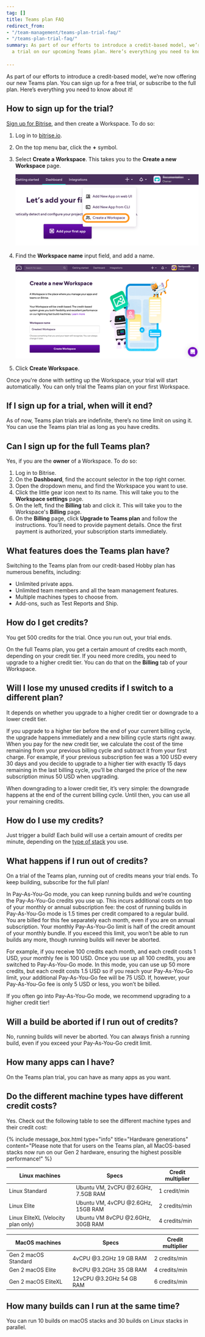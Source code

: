 ```yaml
---
tag: []
title: Teams plan FAQ
redirect_from:
- "/team-management/teams-plan-trial-faq/"
- "/teams-plan-trial-faq/"
summary: As part of our efforts to introduce a credit-based model, we’re now offering
  a trial on our upcoming Teams plan. Here’s everything you need to know about it!

---
```

As part of our efforts to introduce a credit-based model, we’re now offering our new Teams plan. You can sign up for a free trial, or subscribe to the full plan. Here’s everything you need to know about it!

## How to sign up for the trial?

[Sign up for Bitrise](/getting-started/signing-up-to-bitrise/), and then create a Workspace. To do so:

1. Log in to [bitrise.io](https://www.bitrise.io).
2. On the top menu bar, click the **+** symbol. 
3. Select **Create a Workspace**. This takes you to the **Create a new Workspace** page.

   ![{{ page.title }}](/img/team-management/organization/add-org.png)
3. Find the **Workspace name** input field, and add a name.

   ![{{ page.title }}](/img/team-management/organization/create-new-org.png)

4. Click **Create Workspace**. 

Once you're done with setting up the Workspace, your trial will start automatically. You can only trial the Teams plan on your first Workspace. 

## If I sign up for a trial, when will it end?

As of now, Teams plan trials are indefinite, there’s no time limit on using it. You can use the Teams plan trial as long as you have credits.

## Can I sign up for the full Teams plan?

Yes, if you are the **owner** of a Workspace. To do so:

1. Log in to Bitrise. 
1. On the **Dashboard**, find the account selector in the top right corner. 
1. Open the dropdown menu, and find the Workspace you want to use.
1. Click the little gear icon next to its name. This will take you to the **Workspace settings** page.
1. On the left, find the **Billing** tab and click it. This will take you to the Workspace's **Billing** page.
1. On the **Billing** page, click **Upgrade to Teams plan** and follow the instructions.
   You'll need to provide payment details. Once the first payment is authorized, your subscription starts immediately.

## What features does the Teams plan have?

Switching to the Teams plan from our credit-based Hobby plan has numerous benefits, including:

* Unlimited private apps.
* Unlimited team members and all the team management features.
* Multiple machines types to choose from.
* Add-ons, such as Test Reports and Ship.

## How do I get credits?

You get 500 credits for the trial. Once you run out, your trial ends.

On the full Teams plan, you get a certain amount of credits each month, depending on your credit tier. If you need more credits, you need to upgrade to a higher credit tier. You can do that on the **Billing** tab of your Workspace.

## Will I lose my unused credits if I switch to a different plan?

It depends on whether you upgrade to a higher credit tier or downgrade to a lower credit tier.

If you upgrade to a higher tier before the end of your current billing cycle, the upgrade happens immediately and a new billing cycle starts right away. When you pay for the new credit tier, we calculate the cost of the time remaining from your previous billing cycle and subtract it from your first charge. For example, if your previous subscription fee was a 100 USD every 30 days and you decide to upgrade to a higher tier with exactly 15 days remaining in the last billing cycle, you’ll be charged the price of the new subscription minus 50 USD when upgrading.

When downgrading to a lower credit tier, it’s very simple: the downgrade happens at the end of the current billing cycle. Until then, you can use all your remaining credits.

## How do I use my credits?

Just trigger a build! Each build will use a certain amount of credits per minute, depending on the [type of stack](/team-management/teams-plan-faq/#do-the-different-machine-types-have-different-credit-costs) you use.

## What happens if I run out of credits?

On a trial of the Teams plan, running out of credits means your trial ends. To keep building, subscribe for the full plan!

In Pay-As-You-Go mode, you can keep running builds and we’re counting the Pay-As-You-Go credits you use up. This incurs additional costs on top of your monthly or annual subscription fee: the cost of running builds in Pay-As-You-Go mode is 1.5 times per credit compared to a regular build. You are billed for this fee separately each month, even if you are on annual subscription. Your monthly Pay-As-You-Go limit is half of the credit amount of your monthly bundle. If you exceed this limit, you won’t be able to run builds any more, though running builds will never be aborted.

For example, if you receive 100 credits each month, and each credit costs 1 USD, your monthly fee is 100 USD. Once you use up all 100 credits, you are switched to Pay-As-You-Go mode. In this mode, you can use up 50 more credits, but each credit costs 1.5 USD so if you reach your Pay-As-You-Go limit, your additional Pay-As-You-Go fee will be 75 USD. If, however, your Pay-As-You-Go fee is only 5 USD or less, you won’t be billed.

If you often go into Pay-As-You-Go mode, we recommend upgrading to a higher credit tier!

## Will a build be aborted if I run out of credits?

No, running builds will never be aborted. You can always finish a running build, even if you exceed your Pay-As-You-Go credit limit.

## How many apps can I have?

On the Teams plan trial, you can have as many apps as you want.

## Do the different machine types have different credit costs?

Yes. Check out the following table to see the different machine types and their credit cost:

{% include message_box.html type="info" title="Hardware generations" content="Please note that for users on the Teams plan, all MacOS-based stacks now run on our Gen 2 hardware, ensuring the highest possible performance!" %}

| Linux machines | Specs | Credit multiplier |
| --- | --- | --- |
| Linux Standard | Ubuntu VM, 2vCPU @2.6GHz, 7.5GB RAM | 1 credit/min |
| Linux Elite | Ubuntu VM, 4vCPU @2.6GHz, 15GB RAM | 2 credits/min |
| Linux EliteXL (Velocity plan only) | Ubuntu VM 8vCPU @2.6GHz, 30GB RAM | 4 credits/min |

| MacOS machines | Specs | Credit multiplier |
| --- | --- | --- |
| Gen 2 macOS Standard | 4vCPU @3.2GHz 19 GB RAM | 2 credits/min |
| Gen 2 macOS Elite | 8vCPU @3.2GHz 35 GB RAM | 4 credits/min |
| Gen 2 macOS EliteXL | 12vCPU @3.2GHz 54 GB RAM | 6 credits/min |

## How many builds can I run at the same time?

You can run 10 builds on macOS stacks and 30 builds on Linux stacks in parallel.